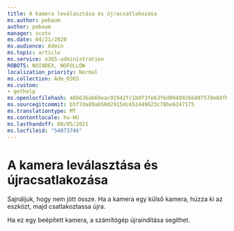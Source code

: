 ```yaml
---
title: A kamera leválasztása és újracsatlakozása
ms.author: pebaum
author: pebaum
manager: scotv
ms.date: 04/21/2020
ms.audience: Admin
ms.topic: article
ms.service: o365-administration
ROBOTS: NOINDEX, NOFOLLOW
localization_priority: Normal
ms.collection: Adm_O365
ms.custom:
- gethelp
ms.openlocfilehash: 48b63bab69eac91942fc1b0f3fe63f6d004992bb49757de8df6e3bdcf9d447d2
ms.sourcegitcommit: b5f7da89a650d2915dc652449623c78be6247175
ms.translationtype: MT
ms.contentlocale: hu-HU
ms.lasthandoff: 08/05/2021
ms.locfileid: "54073746"
---
```

# <a name="unplug-and-reconnect-camera"></a>A kamera leválasztása és újracsatlakozása

Sajnáljuk, hogy nem jött össze. Ha a kamera egy külső kamera, húzza ki az eszközt, majd csatlakoztassa újra.

Ha ez egy beépített kamera, a számítógép újraindítása segíthet.
